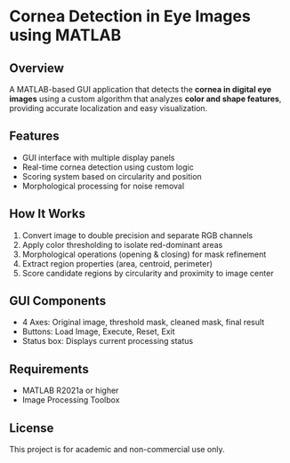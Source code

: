 # Cornea Detection in Eye Images using MATLAB

## Overview
A MATLAB-based GUI application that detects the **cornea in digital eye images** using a custom algorithm that analyzes **color and shape features**, providing accurate localization and easy visualization.

## Features
- GUI interface with multiple display panels
- Real-time cornea detection using custom logic
- Scoring system based on circularity and position
- Morphological processing for noise removal

## How It Works
1. Convert image to double precision and separate RGB channels
2. Apply color thresholding to isolate red-dominant areas
3. Morphological operations (opening & closing) for mask refinement
4. Extract region properties (area, centroid, perimeter)
5. Score candidate regions by circularity and proximity to image center

## GUI Components
- 4 Axes: Original image, threshold mask, cleaned mask, final result
- Buttons: Load Image, Execute, Reset, Exit
- Status box: Displays current processing status

## Requirements
- MATLAB R2021a or higher
- Image Processing Toolbox

## License
This project is for academic and non-commercial use only.
